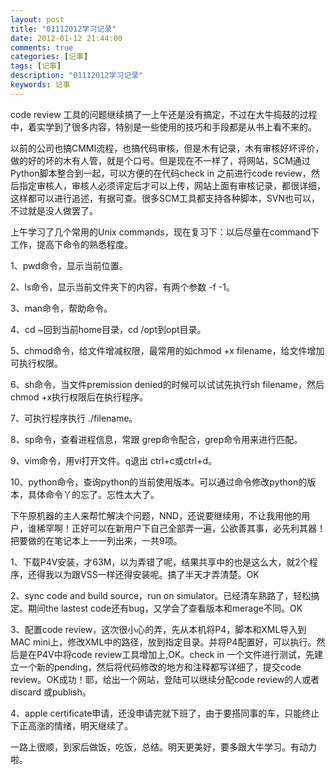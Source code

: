 ```yaml
---
layout: post
title: "01112012学习记录"
date: 2012-01-12 21:44:00 
comments: true
categories: [记事]
tags: [记事]
description: "01112012学习记录"
keywords: 记事
---
```



 code review 工具的问题继续搞了一上午还是没有搞定，不过在大牛捣鼓的过程中，着实学到了很多内容，特别是一些使用的技巧和手段都是从书上看不来的。
 
  以前的公司也搞CMMI流程，也搞代码审核，但是木有记录，木有审核好坏评价，做的好的坏的木有人管，就是个口号。但是现在不一样了，将网站，SCM通过Python脚本整合到一起，可以方便的在代码check in 之前进行code review，然后指定审核人，审核人必须评定后才可以上传，网站上面有审核记录，都很详细，这样都可以进行追述，有据可查。很多SCM工具都支持各种脚本，SVN也可以，不过就是没人做罢了。
 
 
  上午学习了几个常用的Unix commands，现在复习下：以后尽量在command下工作，提高下命令的熟悉程度。
 
 
  1、pwd命令，显示当前位置。
 
 
  2、ls命令，显示当前文件夹下的内容，有两个参数 -f -1。
 
 
  3、man命令，帮助命令。
 
 
  4、cd ~回到当前home目录，cd /opt到opt目录。
 
 
  5、chmod命令，给文件增减权限，最常用的如chmod +x filename，给文件增加可执行权限。
 
 
  6、sh命令，当文件premission denied的时候可以试试先执行sh filename，然后chmod +x执行权限后在执行程序。
 
 
  7、可执行程序执行 ./filename。
 
 
  8、sp命令，查看进程信息，常跟 grep命令配合，grep命令用来进行匹配。
 
 
  9、vim命令，用vi打开文件。q退出 ctrl+c或ctrl+d。
 
 
  10、python命令，查询python的当前使用版本。可以通过命令修改python的版本，具体命令丫的忘了。忘性太大了。
 
 
  下午原机器的主人来帮忙解决个问题，NND，还说要继续用，不让我用他的用户，谁稀罕啊！正好可以在新用户下自己全部弄一遍，公欲善其事，必先利其器！把要做的在笔记本上一一列出来，一共9项。
 
 
  1、下载P4V安装，才63M，以为弄错了呢，结果共享中的也是这么大，就2个程序，还得我以为跟VSS一样还得安装呢。搞了半天才弄清楚。OK
 
 
  2、sync code and build source，run on simulator。已经清车熟路了，轻松搞定。期间the lastest code还有bug，又学会了查看版本和merage不同。OK
 
 
  3、配置code review，这次很小心的弄，先从本机将P4，脚本和XML导入到MAC mini上，修改XML中的路径，放到指定目录。并将P4配置好，可以执行。然后是在P4V中将code review工具增加上,OK。check in 一个文件进行测试，先建立一个新的pending，然后将代码修改的地方和注释都写详细了，提交code review。OK成功！耶，给出一个网站，登陆可以继续分配code review的人或者discard 或publish。
 
 
  4、apple certificate申请，还没申请完就下班了，由于要搭同事的车，只能终止下正高涨的情绪，明天继续了。
 
 
  一路上很顺，到家后做饭，吃饭，总结。明天更美好，要多跟大牛学习。有动力啦。
 


